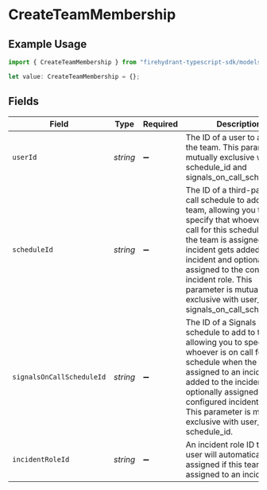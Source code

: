 # CreateTeamMembership

## Example Usage

```typescript
import { CreateTeamMembership } from "firehydrant-typescript-sdk/models/components";

let value: CreateTeamMembership = {};
```

## Fields

| Field                                                                                                                                                                                                                                                                                                                                          | Type                                                                                                                                                                                                                                                                                                                                           | Required                                                                                                                                                                                                                                                                                                                                       | Description                                                                                                                                                                                                                                                                                                                                    |
| ---------------------------------------------------------------------------------------------------------------------------------------------------------------------------------------------------------------------------------------------------------------------------------------------------------------------------------------------- | ---------------------------------------------------------------------------------------------------------------------------------------------------------------------------------------------------------------------------------------------------------------------------------------------------------------------------------------------- | ---------------------------------------------------------------------------------------------------------------------------------------------------------------------------------------------------------------------------------------------------------------------------------------------------------------------------------------------- | ---------------------------------------------------------------------------------------------------------------------------------------------------------------------------------------------------------------------------------------------------------------------------------------------------------------------------------------------- |
| `userId`                                                                                                                                                                                                                                                                                                                                       | *string*                                                                                                                                                                                                                                                                                                                                       | :heavy_minus_sign:                                                                                                                                                                                                                                                                                                                             | The ID of a user to add to the team. This parameter is mutually exclusive with schedule_id and signals_on_call_schedule_id.                                                                                                                                                                                                                    |
| `scheduleId`                                                                                                                                                                                                                                                                                                                                   | *string*                                                                                                                                                                                                                                                                                                                                       | :heavy_minus_sign:                                                                                                                                                                                                                                                                                                                             | The ID of a third-party on-call schedule to add to the team, allowing you to specify that whoever is on call for this schedule when the team is assigned to an incident gets added to the incident and optionally assigned to the configured incident role. This parameter is mutually exclusive with user_id and signals_on_call_schedule_id. |
| `signalsOnCallScheduleId`                                                                                                                                                                                                                                                                                                                      | *string*                                                                                                                                                                                                                                                                                                                                       | :heavy_minus_sign:                                                                                                                                                                                                                                                                                                                             | The ID of a Signals on-call schedule to add to the team, allowing you to specify that whoever is on call for this schedule when the team is assigned to an incident gets added to the incident and optionally assigned to the configured incident role.. This parameter is mutually exclusive with user_id and schedule_id.                    |
| `incidentRoleId`                                                                                                                                                                                                                                                                                                                               | *string*                                                                                                                                                                                                                                                                                                                                       | :heavy_minus_sign:                                                                                                                                                                                                                                                                                                                             | An incident role ID that the user will automatically assigned if this team is assigned to an incident                                                                                                                                                                                                                                          |